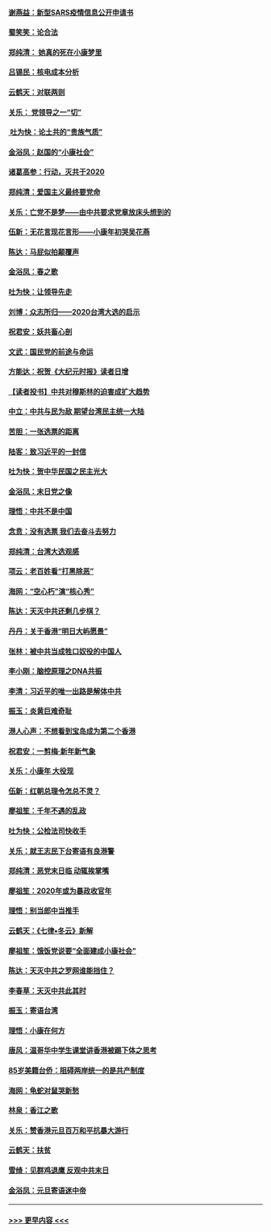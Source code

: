 #### [谢燕益：新型SARS疫情信息公开申请书](../pages/nsc993/n11808840.md?t=01211131) 
#### [蜀笑笑：论合法](../pages/nsc993/n11808064.md?t=01211131) 
#### [郑纯清： 她真的死在小康梦里](../pages/nsc993/n11806623.md?t=01211131) 
#### [吕锡民：核电成本分析](../pages/nsc993/n11806284.md?t=01211131) 
#### [云鹤天：对联两则](../pages/nsc993/n11805957.md?t=01211131) 
#### [关乐： 党领导之一“切”](../pages/nsc993/n11804505.md?t=01211131) 
#### [ 吐为快：论土共的“贵族气质”](../pages/nsc993/n11804490.md?t=01211131) 
#### [金浴凤：赵国的“小康社会”](../pages/nsc993/n11804452.md?t=01211131) 
#### [诸葛高参：行动，灭共于2020](../pages/nsc993/n11804120.md?t=01211131) 
#### [郑纯清：爱国主义最终要党命](../pages/nsc993/n11802197.md?t=01211131) 
#### [关乐：亡党不是梦——由中共要求党章放床头想到的](../pages/nsc993/n11802156.md?t=01211131) 
#### [伍新：无花言现花言形——小康年初哭吴花燕](../pages/nsc993/n11800044.md?t=01211131) 
#### [陈达：马屁似拍颠覆声](../pages/nsc993/n11800010.md?t=01211131) 
#### [金浴凤：春之歌](../pages/nsc993/n11797687.md?t=01211131) 
#### [吐为快：让领导先走](../pages/nsc993/n11797512.md?t=01211131) 
#### [刘博：众志所归——2020台湾大选的启示](../pages/nsc993/n11796878.md?t=01211131) 
#### [祝君安：妖共畜心剖](../pages/nsc993/n11794273.md?t=01211131) 
#### [文武：国民党的前途与命运](../pages/nsc993/n11794198.md?t=01211131) 
#### [方能达：祝贺《大纪元时报》读者日增](../pages/nsc993/n11793807.md?t=01211131) 
#### [【读者投书】中共对穆斯林的迫害成扩大趋势](../pages/nsc993/n11791371.md?t=01211131) 
#### [中立：中共与民为敌 期望台湾民主统一大陆](../pages/nsc993/n11790392.md?t=01211131) 
#### [苦胆：一张选票的距离](../pages/nsc993/n11788914.md?t=01211131) 
#### [陆客：致习近平的一封信](../pages/nsc993/n11788867.md?t=01211131) 
#### [吐为快：贺中华民国之民主光大](../pages/nsc993/n11788618.md?t=01211131) 
#### [金浴凤：末日党之像](../pages/nsc993/n11787475.md?t=01211131) 
#### [理悟：中共不是中国](../pages/nsc993/n11787463.md?t=01211131) 
#### [念贲：没有选票  我们去奋斗去努力](../pages/nsc993/n11787398.md?t=01211131) 
#### [郑纯清：台湾大选观感](../pages/nsc993/n11786210.md?t=01211131) 
#### [项云：老百姓看“打黑除恶”](../pages/nsc993/n11785398.md?t=01211131) 
#### [海网：“空心朽”演“核心秀”](../pages/nsc993/n11783874.md?t=01211131) 
#### [陈达：天灭中共还剩几步棋？](../pages/nsc993/n11783719.md?t=01211131) 
#### [丹丹：关于香港“明日大屿愿景”](../pages/nsc993/n11783273.md?t=01211131) 
#### [张林：被中共当成牲口奴役的中国人](../pages/nsc993/n11782397.md?t=01211131) 
#### [李小刚：脑控原理之DNA共振](../pages/nsc993/n11780962.md?t=01211131) 
#### [李清：习近平的唯一出路是解体中共](../pages/nsc993/n11780866.md?t=01211131) 
#### [振玉：炎黄巨难奇耻](../pages/nsc993/n11779632.md?t=01211131) 
#### [港人心声：不想看到宝岛成为第二个香港](../pages/nsc993/n11778817.md?t=01211131) 
#### [祝君安：一剪梅‧新年新气象](../pages/nsc993/n11776340.md?t=01211131) 
#### [关乐：小康年 大役现](../pages/nsc993/n11774213.md?t=01211131) 
#### [伍新：红朝总理令怎总不灵？](../pages/nsc993/n11770813.md?t=01211131) 
#### [廖祖笙：千年不遇的乱政](../pages/nsc993/n11770373.md?t=01211131) 
#### [吐为快：公检法司快收手](../pages/nsc993/n11770359.md?t=01211131) 
#### [关乐：就王志民下台寄语有良港警](../pages/nsc993/n11769903.md?t=01211131) 
#### [郑纯清：恶党末日临 动辄挨掌嘴](../pages/nsc993/n11769356.md?t=01211131) 
#### [廖祖笙：2020年或为暴政收官年](../pages/nsc993/n11768216.md?t=01211131) 
#### [理悟：别当郎中当推手](../pages/nsc993/n11768243.md?t=01211131) 
#### [云鹤天：《七律▪冬云》新解](../pages/nsc993/n11768204.md?t=01211131) 
#### [廖祖笙：饿饭党说要“全面建成小康社会”](../pages/nsc993/n11767482.md?t=01211131) 
#### [陈达：天灭中共之罗网谁能挡住？](../pages/nsc993/n11767465.md?t=01211131) 
#### [李春草：天灭中共此其时](../pages/nsc993/n11767452.md?t=01211131) 
#### [振玉：寄语台湾](../pages/nsc993/n11767432.md?t=01211131) 
#### [理悟：小康在何方](../pages/nsc993/n11767394.md?t=01211131) 
#### [唐风：温哥华中学生课堂讲香港被踢下体之思考](../pages/nsc993/n11766848.md?t=01211131) 
#### [85岁美籍台侨：阻碍两岸统一的是共产制度](../pages/nsc993/n11765043.md?t=01211131) 
#### [海网：龟蛇对鼠哭新愁](../pages/nsc993/n11764895.md?t=01211131) 
#### [林泉：香江之歌](../pages/nsc993/n11764415.md?t=01211131) 
#### [关乐：赞香港元旦百万和平抗暴大游行](../pages/nsc993/n11764382.md?t=01211131) 
#### [云鹤天：扶贫](../pages/nsc993/n11764245.md?t=01211131) 
#### [雪绮：见群鸡退鹰  反观中共末日](../pages/nsc993/n11762112.md?t=01211131) 
#### [金浴凤：元旦寄语迷中帝](../pages/nsc993/n11761788.md?t=01211131) 

----
#### [ >>> 更早内容 <<< ](../indexes/nsc993-earlier.md)
